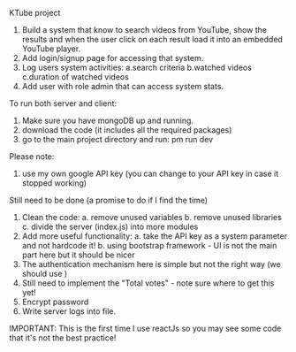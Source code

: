 KTube project

1. Build a system that know to search videos from YouTube, show the results and when the user click on each result load it into an embedded YouTube player.
2. Add login/signup page for accessing that system.
3. Log users system activities: 
    a.search criteria 
    b.watched videos c.duration of watched videos
4. Add user with role admin that can access system stats.



To run both server and client: 
1. Make sure you have mongoDB up and running.
2. download the code (it includes all the required packages)
3. go to the main project directory and run: 
    pm run dev

Please note:
1. use my own google API key (you can change to your API key in case it stopped working)

Still need to be done (a promise to do if I find the time)
1. Clean the code:
    a. remove unused variables
    b. remove unused libraries
    c. divide the server (index.js) into more modules
2. Add more useful functionality:
    a. take the API key as a system parameter and not hardcode it!
    b. using bootstrap framework - UI is not the main part here but it should be nicer 
3. The authentication mechanism here is simple but not the right way (we should use )
4. Still need to implement the "Total votes" - note sure where to get this yet! 
5. Encrypt password
6. Write server logs into file.

IMPORTANT:
This is the first time I use reactJs so you may see some code that it's not the best practice!
